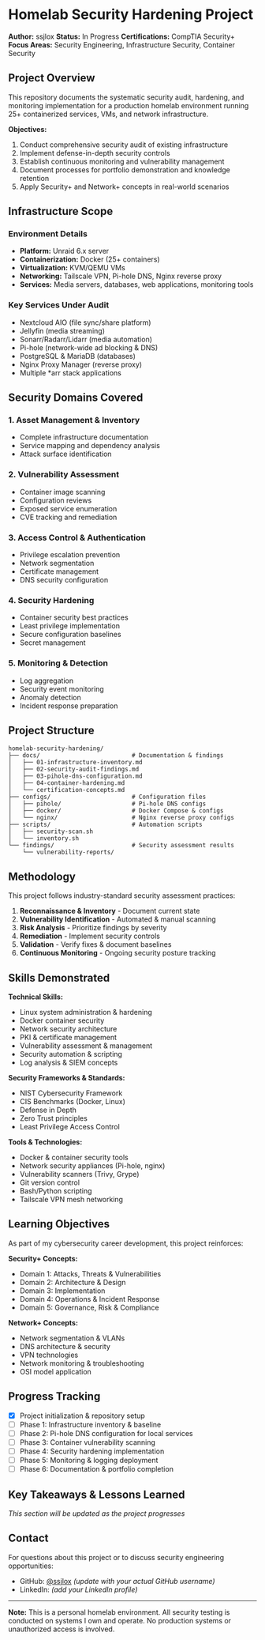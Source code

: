 # Homelab Security Hardening Project

**Author:** ssjlox
**Status:** In Progress
**Certifications:** CompTIA Security+
**Focus Areas:** Security Engineering, Infrastructure Security, Container Security

## Project Overview

This repository documents the systematic security audit, hardening, and monitoring implementation for a production homelab environment running 25+ containerized services, VMs, and network infrastructure.

**Objectives:**
1. Conduct comprehensive security audit of existing infrastructure
2. Implement defense-in-depth security controls
3. Establish continuous monitoring and vulnerability management
4. Document processes for portfolio demonstration and knowledge retention
5. Apply Security+ and Network+ concepts in real-world scenarios

## Infrastructure Scope

### Environment Details
- **Platform:** Unraid 6.x server
- **Containerization:** Docker (25+ containers)
- **Virtualization:** KVM/QEMU VMs
- **Networking:** Tailscale VPN, Pi-hole DNS, Nginx reverse proxy
- **Services:** Media servers, databases, web applications, monitoring tools

### Key Services Under Audit
- Nextcloud AIO (file sync/share platform)
- Jellyfin (media streaming)
- Sonarr/Radarr/Lidarr (media automation)
- Pi-hole (network-wide ad blocking & DNS)
- PostgreSQL & MariaDB (databases)
- Nginx Proxy Manager (reverse proxy)
- Multiple *arr stack applications

## Security Domains Covered

### 1. Asset Management & Inventory
- Complete infrastructure documentation
- Service mapping and dependency analysis
- Attack surface identification

### 2. Vulnerability Assessment
- Container image scanning
- Configuration reviews
- Exposed service enumeration
- CVE tracking and remediation

### 3. Access Control & Authentication
- Privilege escalation prevention
- Network segmentation
- Certificate management
- DNS security configuration

### 4. Security Hardening
- Container security best practices
- Least privilege implementation
- Secure configuration baselines
- Secret management

### 5. Monitoring & Detection
- Log aggregation
- Security event monitoring
- Anomaly detection
- Incident response preparation

## Project Structure

```
homelab-security-hardening/
├── docs/                          # Documentation & findings
│   ├── 01-infrastructure-inventory.md
│   ├── 02-security-audit-findings.md
│   ├── 03-pihole-dns-configuration.md
│   ├── 04-container-hardening.md
│   └── certification-concepts.md
├── configs/                       # Configuration files
│   ├── pihole/                    # Pi-hole DNS configs
│   ├── docker/                    # Docker Compose & configs
│   └── nginx/                     # Nginx reverse proxy configs
├── scripts/                       # Automation scripts
│   ├── security-scan.sh
│   └── inventory.sh
└── findings/                      # Security assessment results
    └── vulnerability-reports/
```

## Methodology

This project follows industry-standard security assessment practices:

1. **Reconnaissance & Inventory** - Document current state
2. **Vulnerability Identification** - Automated & manual scanning
3. **Risk Analysis** - Prioritize findings by severity
4. **Remediation** - Implement security controls
5. **Validation** - Verify fixes & document baselines
6. **Continuous Monitoring** - Ongoing security posture tracking

## Skills Demonstrated

**Technical Skills:**
- Linux system administration & hardening
- Docker container security
- Network security architecture
- PKI & certificate management
- Vulnerability assessment & management
- Security automation & scripting
- Log analysis & SIEM concepts

**Security Frameworks & Standards:**
- NIST Cybersecurity Framework
- CIS Benchmarks (Docker, Linux)
- Defense in Depth
- Zero Trust principles
- Least Privilege Access Control

**Tools & Technologies:**
- Docker & container security tools
- Network security appliances (Pi-hole, nginx)
- Vulnerability scanners (Trivy, Grype)
- Git version control
- Bash/Python scripting
- Tailscale VPN mesh networking

## Learning Objectives

As part of my cybersecurity career development, this project reinforces:

**Security+ Concepts:**
- Domain 1: Attacks, Threats & Vulnerabilities
- Domain 2: Architecture & Design
- Domain 3: Implementation
- Domain 4: Operations & Incident Response
- Domain 5: Governance, Risk & Compliance

**Network+ Concepts:**
- Network segmentation & VLANs
- DNS architecture & security
- VPN technologies
- Network monitoring & troubleshooting
- OSI model application

## Progress Tracking

- [x] Project initialization & repository setup
- [ ] Phase 1: Infrastructure inventory & baseline
- [ ] Phase 2: Pi-hole DNS configuration for local services
- [ ] Phase 3: Container vulnerability scanning
- [ ] Phase 4: Security hardening implementation
- [ ] Phase 5: Monitoring & logging deployment
- [ ] Phase 6: Documentation & portfolio completion

## Key Takeaways & Lessons Learned

*This section will be updated as the project progresses*

## Contact

For questions about this project or to discuss security engineering opportunities:
- GitHub: [@ssjlox](https://github.com/ssjlox) *(update with your actual GitHub username)*
- LinkedIn: *(add your LinkedIn profile)*

---

**Note:** This is a personal homelab environment. All security testing is conducted on systems I own and operate. No production systems or unauthorized access is involved.
